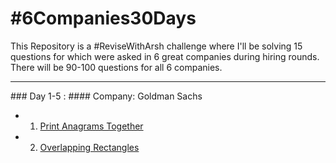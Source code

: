 # #6Companies30Days
This Repository is a #ReviseWithArsh challenge where I'll be solving 15 questions for which were asked in 6 great companies during hiring rounds. There will be 90-100 questions for all 6 companies.
<hr/>
### Day 1-5 :
#### Company: Goldman Sachs

- 1. <a href="https://practice.geeksforgeeks.org/problems/print-anagrams-together/1/">Print Anagrams Together</a>
- 2. <a href="https://practice.geeksforgeeks.org/problems/overlapping-rectangles1924/1/">Overlapping Rectangles</a>